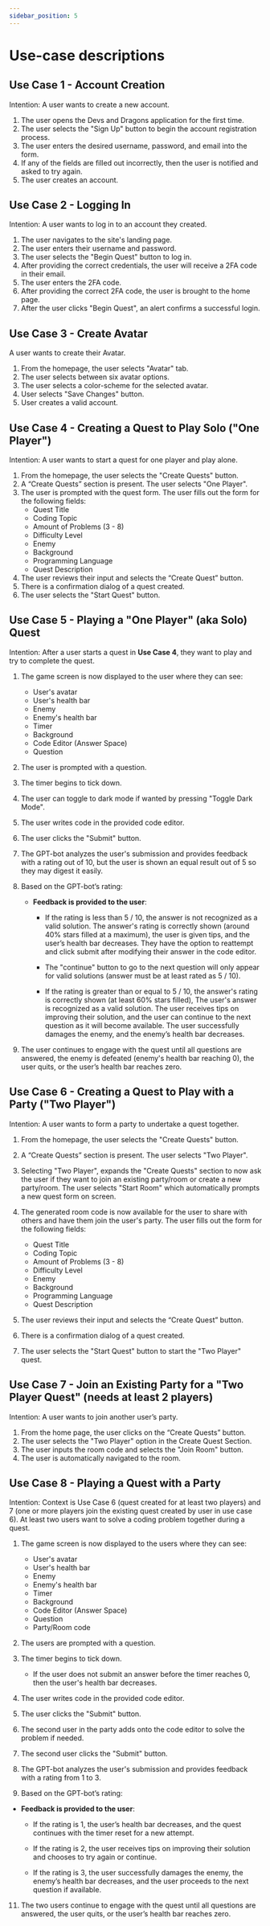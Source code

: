 ```yaml
---
sidebar_position: 5
---
```


# Use-case descriptions

## Use Case 1 - Account Creation
Intention: A user wants to create a new account.
1. The user opens the Devs and Dragons application for the first time.
2. The user selects the "Sign Up" button to begin the account registration process.
3. The user enters the desired username, password, and email into the form.
4. If any of the fields are filled out incorrectly, then the user is notified and asked to try again.
5. The user creates an account.

## Use Case 2 - Logging In
Intention: A user wants to log in to an account they created.
1. The user navigates to the site's landing page.
2. The user enters their username and password.
3. The user selects the "Begin Quest" button to log in.
4. After providing the correct credentials, the user will receive a 2FA code in their email.
5. The user enters the 2FA code.
6. After providing the correct 2FA code, the user is brought to the home page.
7. After the user clicks "Begin Quest", an alert confirms a successful login.

## Use Case 3 - Create Avatar
A user wants to create their Avatar.
1. From the homepage, the user selects "Avatar" tab.
2. The user selects between six avatar options.
3. The user selects a color-scheme for the selected avatar.
4. User selects "Save Changes" button.
5. User creates a valid account.

## Use Case 4 - Creating a Quest to Play Solo ("One Player")
Intention: A user wants to start a quest for one player and play alone.
1. From the homepage, the user selects the "Create Quests" button.
2. A “Create Quests” section is present. The user selects "One Player".
3. The user is prompted with the quest form. The user fills out the form for the following fields:
   - Quest Title
   - Coding Topic
   - Amount of Problems (3 - 8)
   - Difficulty Level
   - Enemy
   - Background
   - Programming Language
   - Quest Description
4. The user reviews their input and selects the “Create Quest” button.
5. There is a confirmation dialog of a quest created.
6. The user selects the "Start Quest" button.

## Use Case 5 - Playing a "One Player" (aka Solo) Quest
Intention: After a user starts a quest in **Use Case 4**, they want to play and try to complete the quest.
1. The game screen is now displayed to the user where they can see:
   - User's avatar
   - User's health bar
   - Enemy
   - Enemy's health bar
   - Timer
   - Background
   - Code Editor (Answer Space)
   - Question
2. The user is prompted with a question.
3. The timer begins to tick down.
4. The user can toggle to dark mode if wanted by pressing "Toggle Dark Mode".
5. The user writes code in the provided code editor.
6. The user clicks the "Submit" button.
7. The GPT-bot analyzes the user's submission and provides feedback with a rating out of 10, but the user is shown an equal result out of 5 so they may digest it easily.
8. Based on the GPT-bot’s rating:

   - **Feedback is provided to the user**:

     - If the rating is less than 5 / 10, the answer is not recognized as a valid solution. The answer's rating is correctly shown (around 40% stars filled at a maximum), the user is given tips, and the user’s health bar decreases. They have the option to reattempt and click submit after modifying their answer in the code editor.

     - The "continue" button to go to the next question will only appear for valid solutions (answer must be at least rated as 5 / 10).

     - If the rating is greater than or equal to 5 / 10, the answer's rating is correctly shown (at least 60% stars filled), The user's answer is recognized as a valid solution. The user receives tips on improving their solution, and the user can continue to the next question as it will become available. The user successfully damages the enemy, and the enemy’s health bar decreases.

9. The user continues to engage with the quest until all questions are answered, the enemy is defeated (enemy's health bar reaching 0), the user quits, or the user’s health bar reaches zero.

## Use Case 6 - Creating a Quest to Play with a Party ("Two Player")
Intention: A user wants to form a party to undertake a quest together.

1. From the homepage, the user selects the "Create Quests" button.

2. A “Create Quests” section is present. The user selects "Two Player".

3. Selecting "Two Player", expands the "Create Quests" section to now ask the user if they want to join an existing party/room or create a new party/room. The user selects "Start Room" which automatically prompts a new quest form on screen.

4. The generated room code is now available for the user to share with others and have them join the user's party. The user fills out the form for the following fields:
   - Quest Title
   - Coding Topic
   - Amount of Problems (3 - 8)
   - Difficulty Level
   - Enemy
   - Background
   - Programming Language
   - Quest Description
5. The user reviews their input and selects the “Create Quest” button.
6. There is a confirmation dialog of a quest created.
7. The user selects the "Start Quest" button to start the "Two Player" quest.

## Use Case 7 - Join an Existing Party for a "Two Player Quest" (needs at least 2 players)
Intention: A user wants to join another user’s party.
1. From the home page, the user clicks on the “Create Quests” button.
2. The user selects the "Two Player" option in the Create Quest Section.
3. The user inputs the room code and selects the "Join Room" button.
4. The user is automatically navigated to the room.

## Use Case 8 - Playing a Quest with a Party
Intention: Context is Use Case 6 (quest created for at least two players) and 7 (one or more players join the existing quest created by user in use case 6). At least two users want to solve a coding problem together during a quest.

1. The game screen is now displayed to the users where they can see:
   - User's avatar
   - User's health bar
   - Enemy
   - Enemy's health bar
   - Timer
   - Background
   - Code Editor (Answer Space)
   - Question
   - Party/Room code

3. The users are prompted with a question.

4. The timer begins to tick down.

   - If the user does not submit an answer before the timer reaches 0, then the user's health bar decreases.

5. The user writes code in the provided code editor.

6. The user clicks the "Submit" button.

7. The second user in the party adds onto the code editor to solve the problem if needed.

8. The second user clicks the "Submit" button.

9. The GPT-bot analyzes the user's submission and provides feedback with a rating from 1 to 3.

10. Based on the GPT-bot’s rating:

   - **Feedback is provided to the user**:
     
     - If the rating is 1, the user’s health bar decreases, and the quest continues with the timer reset for a new attempt.

     - If the rating is 2, the user receives tips on improving their solution and chooses to try again or continue.
     
     - If the rating is 3, the user successfully damages the enemy, the enemy’s health bar decreases, and the user proceeds to the next question if available.

11. The two users continue to engage with the quest until all questions are answered, the user quits, or the user’s health bar reaches zero.